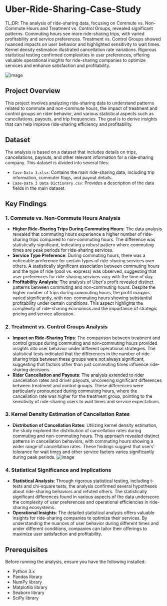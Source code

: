 # Uber-Ride-Sharing-Case-Study
TL;DR: The analysis of ride-sharing data, focusing on Commute vs. Non-Commute Hours and Treatment vs. Control Groups, revealed significant patterns. Commuting hours see more ride-sharing trips, with varied profitability and service preferences. Treatment vs. Control Groups showed nuanced impacts on user behavior and highlighted sensitivity to wait times. Kernel density estimation illustrated cancellation rate variations. Rigorous statistical testing confirmed complexities in user preferences, offering valuable operational insights for ride-sharing companies to optimize services and enhance satisfaction and profitability.

![image](https://github.com/balalabyte/Uber-Ride-Sharing-Case-Study/assets/60688697/15a0ff5f-6343-49b6-a006-41f9eb3c47e6)

## Project Overview

This project involves analyzing ride-sharing data to understand patterns related to commute and non-commute hours, the impact of treatment and control groups on rider behavior, and various statistical aspects such as cancellations, payouts, and trip frequencies. The goal is to derive insights that can help improve ride-sharing efficiency and profitability.

## Dataset

The analysis is based on a dataset that includes details on trips, cancellations, payouts, and other relevant information for a ride-sharing company. This dataset is divided into several files:

- `Case-Data 3.xlsx`: Contains the main ride-sharing data, including trip information, commuter flags, and payout details.
- `Case-Data 3 Data Dictionary.csv`: Provides a description of the data fields in the main dataset.

## Key Findings

### 1. Commute vs. Non-Commute Hours Analysis

- **Higher Ride-Sharing Trips During Commuting Hours**: The data analysis revealed that commuting hours experience a higher number of ride-sharing trips compared to non-commuting hours. The difference was statistically significant, indicating a robust pattern where commuting times are peak periods for ride-sharing services.
- **Service Type Preference**: During commuting hours, there was a noticeable preference for certain types of ride-sharing services over others. A statistically significant association between commuting hours and the type of ride (pool vs. express) was observed, suggesting that user preferences for ride-sharing services vary with the time of day.
- **Profitability Analysis**: The analysis of Uber's profit revealed distinct patterns between commuting and non-commuting hours. Despite the higher number of trips during commuting hours, the profit margins varied significantly, with non-commuting hours showing substantial profitability under certain conditions. This aspect highlights the complexity of ride-sharing economics and the importance of strategic pricing and service allocation.

### 2. Treatment vs. Control Groups Analysis

- **Impact on Ride-Sharing Trips**: The comparison between treatment and control groups during commuting and non-commuting hours provided insights into user behavior under different operational strategies. The statistical tests indicated that the differences in the number of ride-sharing trips between these groups were not always significant, suggesting that factors other than just commuting times influence ride-sharing decisions.
- **Rider Cancellation and Payouts**: The analysis extended to rider cancellation rates and driver payouts, uncovering significant differences between treatment and control groups. These differences were particularly pronounced during commuting hours, where the cancellation rate was higher for the treatment group, pointing to the sensitivity of ride-sharing users to wait times and service expectations.

### 3. Kernel Density Estimation of Cancellation Rates

- **Distribution of Cancellation Rates**: Utilizing kernel density estimation, the study explored the distribution of cancellation rates during commuting and non-commuting hours. This approach revealed distinct patterns in cancellation behaviors, with commuting hours showing a wider range of cancellation rates. These findings suggest that users' tolerance for wait times and other service factors varies significantly during peak periods.
![image](https://github.com/balalabyte/Uber-Ride-Sharing-Case-Study/assets/60688697/48f3d3e9-f515-4794-905a-5b988ee29d7f)

### 4. Statistical Significance and Implications

- **Statistical Analysis**: Through rigorous statistical testing, including t-tests and chi-square tests, the analysis confirmed several hypotheses about ride-sharing behaviors and refuted others. The statistically significant differences found in various aspects of the data underscore the complexity of user preferences and operational efficiencies in ride-sharing ecosystems.
- **Operational Insights**: The detailed statistical analysis offers valuable insights for ride-sharing companies to optimize their services. By understanding the nuances of user behavior during different times and under different conditions, companies can tailor their offerings to maximize user satisfaction and profitability.



## Prerequisites

Before running the analysis, ensure you have the following installed:

- Python 3.x
- Pandas library
- NumPy library
- Matplotlib library
- Seaborn library
- SciPy library


